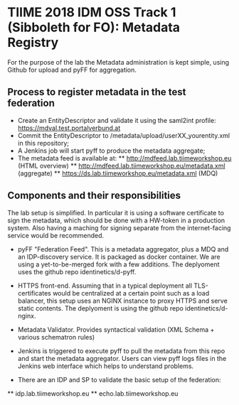 # TIIME 2018 IDM OSS Track 1 (Sibboleth for FO): Metadata Registry

For the purpose of the lab the Metadata administration is kept simple, 
using Github for upload and pyFF for aggregation.

## Process to register metadata in the test federation

* Create an EntityDescriptor and validate it using the saml2int profile: https://mdval.test.portalverbund.at
* Commit the EntityDescriptor to /metadata/upload/userXX_yourentity.xml in this repository;
* A Jenkins job will start pyff to produce the metadata aggregate;
* The metadata feed is available at:
  ** http://mdfeed.lab.tiimeworkshop.eu  (HTML overview)
  ** http://mdfeed.lab.tiimeworkshop.eu/metadata.xml (aggregate)
  ** https://ds.lab.tiimeworkshop.eu/metadata.xml (MDQ)
  
  
## Components and their responsibilities 

The lab setup is simplified. In particular it is using a software certificate to sign the metadata,
which should be done with a HW-token in a production system. 
Also having a maching for signing separate from the internet-facing service would be recommended.
 
* pyFF "Federation Feed". This is a metadata aggregator, plus a MDQ and an IDP-discovery service.
  It is packaged as docker container. We are using a yet-to-be-merged fork with a few additions.
  The deplyoment uses the github repo identinetics/d-pyff.

* HTTPS front-end. Assuming that in a typical deployment all TLS-certificates would be centralized at a certain point such as a load balancer,
  this setup uses an NGINX instance to proxy HTTPS and serve static contents.
  The deplyoment is using the github repo identinetics/d-nginx.

* Metadata Validator. Provides syntactical validation (XML Schema + various schematron rules) 
  
* Jenkins is triggered to execute pyff to pull the metadata from this repo and start the metadata aggregator.
  Users can view pyff logs files in the Jenkins web interface which helps to understand problems.

* There are an IDP and SP to validate the basic setup of the federation:

** idp.lab.tiimeworkshop.eu
** echo.lab.tiimeworkshop.eu